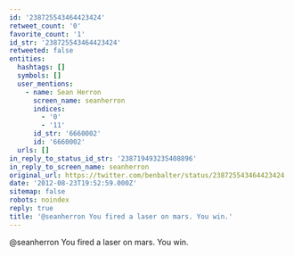 ```yaml
---
id: '238725543464423424'
retweet_count: '0'
favorite_count: '1'
id_str: '238725543464423424'
retweeted: false
entities:
  hashtags: []
  symbols: []
  user_mentions:
    - name: Sean Herron
      screen_name: seanherron
      indices:
        - '0'
        - '11'
      id_str: '6660002'
      id: '6660002'
  urls: []
in_reply_to_status_id_str: '238719493235408896'
in_reply_to_screen_name: seanherron
original_url: https://twitter.com/benbalter/status/238725543464423424
date: '2012-08-23T19:52:59.000Z'
sitemap: false
robots: noindex
reply: true
title: '@seanherron You fired a laser on mars. You win.'
---
```


@seanherron You fired a laser on mars. You win.